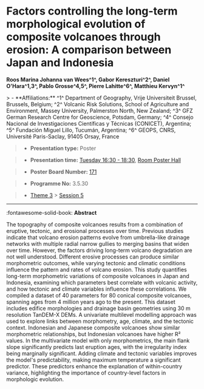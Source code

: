 # Factors controlling the long-term morphological evolution of composite volcanoes through erosion: A comparison between Japan and Indonesia

**Roos Marina Johanna van Wees^1^, Gabor Kereszturi^2^, Daniel O'Hara^1,3^, Pablo Grosse^4,5^, Pierre Lahitte^6^, Matthieu Kervyn^1^**

<!-- more -->> - **Affiliations:** ^1^ Department of Geography, Vrije Universiteit Brussel, Brussels, Belgium; ^2^ Volcanic Risk Solutions, School of Agriculture and Environment, Massey University, Palmerston North, New Zealand; ^3^ GFZ German Research Centre for Geoscience, Potsdam, Germany; ^4^ Consejo Nacional de Investigaciones Científicas y Técnicas (CONICET), Argentina; ^5^ Fundación Miguel Lillo, Tucumán, Argentina; ^6^ GEOPS, CNRS, Université Paris-Saclay, 91405 Orsay, France 

> - **Presentation type:** Poster

> - **Presentation time:** [Tuesday 16:30 - 18:30](../sessions_comparison.md#__tabbed_2_6), [Room Poster Hall](../maps_venue.md#__tabbed_1_1)

> - **Poster Board Number:** [171](../map_poster_boards.md#tuesday)

> - **Programme No:** 3.5.30

> - [Theme 3](../theme3.md) > [Session 5](../sessions/session-3-5.md)

--- 

:fontawesome-solid-book: **Abstract**

The topography of composite volcanoes results from a combination of eruptive, tectonic, and erosional processes over time. Previous studies indicate that volcano erosion patterns evolve from umbrella-like drainage networks with multiple radial narrow gullies to merging basins that widen over time. However, the factors driving long-term volcano degradation are not well understood. Different erosive processes can produce similar morphometric outcomes, while varying tectonic and climatic conditions influence the pattern and rates of volcano erosion.
This study quantifies long-term morphometric variations of composite volcanoes in Japan and Indonesia, examining which parameters best correlate with volcanic activity, and how tectonic and climate variables influence these correlations. We compiled a dataset of 40 parameters for 80 conical composite volcanoes, spanning ages from 4 million years ago to the present. This dataset includes edifice morphologies and drainage basin geometries using 30 m resolution TanDEM-X DEMs. A univariate multilevel modelling approach was used to explore links between morphometry, age, climate, and the tectonic context.
Indonesian and Japanese composite volcanoes show similar morphometric relationships, but Indonesian volcanoes have higher R² values. In the multivariate model with only morphometrics, the main flank slope significantly predicts last eruption ages, with the irregularity index being marginally significant. Adding climate and tectonic variables improves the model's predictability, making maximum temperature a significant predictor. These predictors enhance the explanation of within-country variance, highlighting the importance of country-level factors in morphologic evolution.

